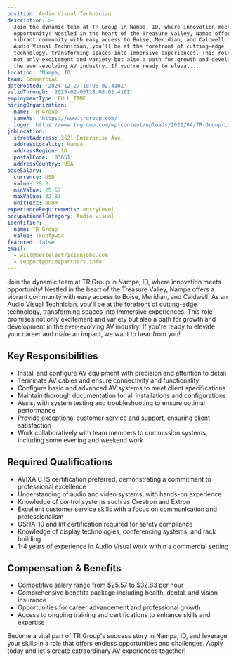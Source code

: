 ```yaml
---
position: Audio Visual Technician
description: >-
  Join the dynamic team at TR Group in Nampa, ID, where innovation meets
  opportunity! Nestled in the heart of the Treasure Valley, Nampa offers a
  vibrant community with easy access to Boise, Meridian, and Caldwell. As an
  Audio Visual Technician, you'll be at the forefront of cutting-edge
  technology, transforming spaces into immersive experiences. This role promises
  not only excitement and variety but also a path for growth and development in
  the ever-evolving AV industry. If you're ready to elevat...
location: 'Nampa, ID'
team: Commercial
datePosted: '2024-12-27T18:08:02.410Z'
validThrough: '2025-02-05T18:08:02.410Z'
employmentType: FULL_TIME
hiringOrganization:
  name: TR Group
  sameAs: 'https://www.trgroup.com/'
  logo: 'https://www.trgroup.com/wp-content/uploads/2022/04/TR-Group-Logo.png'
jobLocation:
  streetAddress: 3621 Enterprise Ave.
  addressLocality: Nampa
  addressRegion: ID
  postalCode: '83651'
  addressCountry: USA
baseSalary:
  currency: USD
  value: 29.2
  minValue: 25.57
  maxValue: 32.83
  unitText: HOUR
experienceRequirements: entryLevel
occupationalCategory: Audio Visual
identifier:
  name: TR Group
  value: TRGbfpwq4
featured: false
email:
  - will@bestelectricianjobs.com
  - support@primepartners.info
---
```




Join the dynamic team at TR Group in Nampa, ID, where innovation meets opportunity! Nestled in the heart of the Treasure Valley, Nampa offers a vibrant community with easy access to Boise, Meridian, and Caldwell. As an Audio Visual Technician, you'll be at the forefront of cutting-edge technology, transforming spaces into immersive experiences. This role promises not only excitement and variety but also a path for growth and development in the ever-evolving AV industry. If you're ready to elevate your career and make an impact, we want to hear from you!

## Key Responsibilities

- Install and configure AV equipment with precision and attention to detail
- Terminate AV cables and ensure connectivity and functionality
- Configure basic and advanced AV systems to meet client specifications
- Maintain thorough documentation for all installations and configurations
- Assist with system testing and troubleshooting to ensure optimal performance
- Provide exceptional customer service and support, ensuring client satisfaction
- Work collaboratively with team members to commission systems, including some evening and weekend work

## Required Qualifications

- AVIXA CTS certification preferred, demonstrating a commitment to professional excellence
- Understanding of audio and video systems, with hands-on experience
- Knowledge of control systems such as Crestron and Extron
- Excellent customer service skills with a focus on communication and professionalism
- OSHA-10 and lift certification required for safety compliance
- Knowledge of display technologies, conferencing systems, and rack building
- 1-4 years of experience in Audio Visual work within a commercial setting

## Compensation & Benefits

- Competitive salary range from $25.57 to $32.83 per hour
- Comprehensive benefits package including health, dental, and vision insurance
- Opportunities for career advancement and professional growth
- Access to ongoing training and certifications to enhance skills and expertise

Become a vital part of TR Group's success story in Nampa, ID, and leverage your skills in a role that offers endless opportunities and challenges. Apply today and let's create extraordinary AV experiences together!

